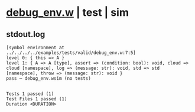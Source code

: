 # [debug_env.w](../../../../../examples/tests/valid/debug_env.w) | test | sim

## stdout.log
```log
[symbol environment at ../../../../examples/tests/valid/debug_env.w:7:5]
level 0: { this => A }
level 1: { A => A [type], assert => (condition: bool): void, cloud => cloud [namespace], log => (message: str): void, std => std [namespace], throw => (message: str): void }
pass ─ debug_env.wsim (no tests)
 
 
Tests 1 passed (1)
Test Files 1 passed (1)
Duration <DURATION>
```

